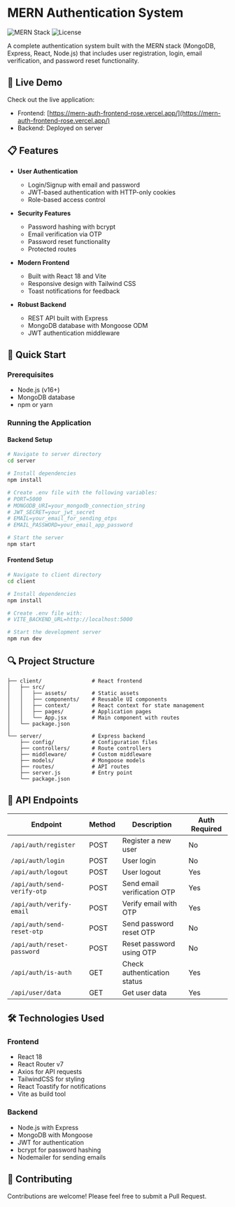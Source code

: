# MERN Authentication System

![MERN Stack](https://img.shields.io/badge/Stack-MERN-brightgreen)
![License](https://img.shields.io/badge/License-MIT-blue)

A complete authentication system built with the MERN stack (MongoDB, Express, React, Node.js) that includes user registration, login, email verification, and password reset functionality.

## 🔗 Live Demo

Check out the live application:
- Frontend: [https://mern-auth-frontend-rose.vercel.app/](https://mern-auth-frontend-rose.vercel.app/)
- Backend: Deployed on server

## 📋 Features

- **User Authentication**
  - Login/Signup with email and password
  - JWT-based authentication with HTTP-only cookies
  - Role-based access control
  
- **Security Features**
  - Password hashing with bcrypt
  - Email verification via OTP
  - Password reset functionality
  - Protected routes

- **Modern Frontend**
  - Built with React 18 and Vite
  - Responsive design with Tailwind CSS
  - Toast notifications for feedback

- **Robust Backend**
  - REST API built with Express
  - MongoDB database with Mongoose ODM
  - JWT authentication middleware

## 🚀 Quick Start

### Prerequisites

- Node.js (v16+)
- MongoDB database
- npm or yarn

### Running the Application

#### Backend Setup

```bash
# Navigate to server directory
cd server

# Install dependencies
npm install

# Create .env file with the following variables:
# PORT=5000
# MONGODB_URI=your_mongodb_connection_string
# JWT_SECRET=your_jwt_secret
# EMAIL=your_email_for_sending_otps
# EMAIL_PASSWORD=your_email_app_password

# Start the server
npm start
```

#### Frontend Setup

```bash
# Navigate to client directory
cd client

# Install dependencies
npm install

# Create .env file with:
# VITE_BACKEND_URL=http://localhost:5000

# Start the development server
npm run dev
```

## 🔍 Project Structure

```
├── client/                # React frontend
│   ├── src/
│   │   ├── assets/        # Static assets
│   │   ├── components/    # Reusable UI components
│   │   ├── context/       # React context for state management
│   │   ├── pages/         # Application pages
│   │   └── App.jsx        # Main component with routes
│   └── package.json
│
└── server/                # Express backend
    ├── config/            # Configuration files
    ├── controllers/       # Route controllers
    ├── middleware/        # Custom middleware
    ├── models/            # Mongoose models
    ├── routes/            # API routes
    ├── server.js          # Entry point
    └── package.json
```

## 📝 API Endpoints

| Endpoint                | Method | Description                    | Auth Required |
|-------------------------|--------|--------------------------------|---------------|
| `/api/auth/register`    | POST   | Register a new user            | No            |
| `/api/auth/login`       | POST   | User login                     | No            |
| `/api/auth/logout`      | POST   | User logout                    | Yes           |
| `/api/auth/send-verify-otp` | POST | Send email verification OTP | Yes           |
| `/api/auth/verify-email` | POST  | Verify email with OTP          | Yes           |
| `/api/auth/send-reset-otp` | POST | Send password reset OTP      | No            |
| `/api/auth/reset-password` | POST | Reset password using OTP      | No            |
| `/api/auth/is-auth`     | GET    | Check authentication status    | Yes           |
| `/api/user/data`        | GET    | Get user data                  | Yes           |

## 🛠️ Technologies Used

### Frontend
- React 18
- React Router v7
- Axios for API requests
- TailwindCSS for styling
- React Toastify for notifications
- Vite as build tool

### Backend
- Node.js with Express
- MongoDB with Mongoose
- JWT for authentication
- bcrypt for password hashing
- Nodemailer for sending emails

## 🤝 Contributing

Contributions are welcome! Please feel free to submit a Pull Request.
